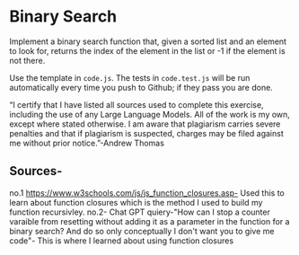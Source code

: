 # Binary Search

Implement a binary search function that, given a sorted list and an element to
look for, returns the index of the element in the list or -1 if the element is
not there.

Use the template in `code.js`. The tests in `code.test.js` will be run
automatically every time you push to Github; if they pass you are done.


“I certify that I have listed all sources used to complete this exercise, including the use
of any Large Language Models. All of the work is my own, except where stated
otherwise. I am aware that plagiarism carries severe penalties and that if plagiarism is
suspected, charges may be filed against me without prior notice.”-Andrew Thomas

## Sources-
no.1 https://www.w3schools.com/js/js_function_closures.asp- Used this to learn about function closures which is the method I used to build my function recursivley.
no.2- Chat GPT quiery-"How can I stop a counter varaible from resetting without adding it as a parameter in the function for a binary search? And do so only conceptually I don't want you to give me code"- This is where I learned about using function closures 

